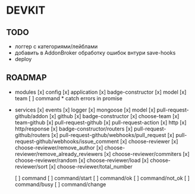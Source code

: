# DEVKIT

## TODO
  * логгер с категориями/лейблами
  * добавить в AddonBroker обработку ошибок внтури save-hooks
  * deploy

## ROADMAP
  * modules
      [x] config
      [x] application
      [x] badge-constructor
      [x] model
      [x] team
      [ ] command
        * catch errors in promise
  * services
      [x] events
      [x] logger
      [x] mongoose
      [x] model
        [x] pull-request-github/addon
      [x] github
      [x] badge-constructor
      [x] choose-team
      [x]   team-github
      [x] pull-request-github
      [x] pull-request-action
      [x] http
        [x] http/response
        [x] badge-constructor/routers
        [x] pull-request-github/routers
        [x] pull-request-github/webhooks/pull_request
        [x] pull-request-github/webhooks/issue_comment
      [x] choose-reviewer
        [x] choose-reviewer/remove_author
        [x] choose-reviewer/remove_already_reviewers
        [x] choose-reviewer/commiters
        [x] choose-reviewer/random
        [x] choose-reviewer/load
        [x] choose-reviewer/sort
        [x] choose-reviewer/total_number

      [ ] command
        [ ] command/start
        [ ] command/ok
        [ ] command/not_ok
        [ ] command/busy
        [ ] command/change
